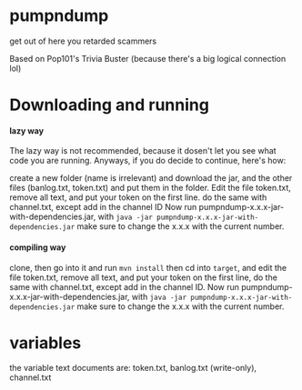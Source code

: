 # pumpndump
get out of here you retarded scammers

Based on Pop101's Trivia Buster (because there's a big logical connection lol)

# Downloading and running

#### lazy way

The lazy way is not recommended, because it dosen't let you see what code you are running. Anyways, if you do decide to continue, here's how:

create a new folder (name is irrelevant) and download the jar, and the other files (banlog.txt, token.txt) and put them in the folder. Edit the file token.txt, remove all text, and put your token on the first line. do the same with channel.txt, except add in the channel ID Now run pumpndump-x.x.x-jar-with-dependencies.jar, with ```java -jar pumpndump-x.x.x-jar-with-dependencies.jar``` make sure to change the x.x.x with the current number.

#### compiling way 

clone, then go into it and run ```mvn install``` then cd into ```target```, and edit the file token.txt, remove all text, and put your token on the first line, do the same with channel.txt, except add in the channel ID. Now run pumpndump-x.x.x-jar-with-dependencies.jar, with ```java -jar pumpndump-x.x.x-jar-with-dependencies.jar``` make sure to change the x.x.x with the current number.


# variables 

the variable text documents are: token.txt, banlog.txt (write-only), channel.txt
